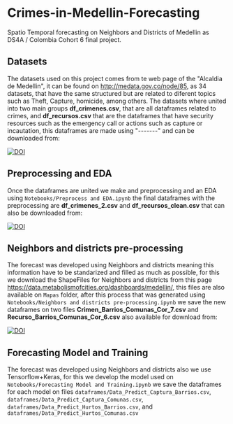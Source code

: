 # Crimes-in-Medellin-Forecasting
Spatio Temporal forecasting on Neighbors and Districts of Medellin as DS4A / Colombia Cohort 6 final project.

## Datasets
The datasets used on this project comes from te web page of the "Alcaldia de Medellin", it can be found on http://medata.gov.co/node/85, as 34 datasets, that have the same structured but are related to diferent topics such as Theft, Capture, homicide, among others. The datasets where united into two main groups **df_crimenes.csv**, that are all dataframes related to crimes, and **df_recursos.csv** that are the dataframes that have security resources such as the emergency call or actions such as capture or incautation, this dataframes are made using "-------" and can be downloaded from:

[![DOI](https://zenodo.org/badge/DOI/10.5281/zenodo.6783942.svg)](https://doi.org/10.5281/zenodo.6783942)

## Preprocessing and EDA
Once the dataframes are united we make and preprocessing and an EDA using `Notebooks/Preprocess and EDA.ipynb` the final dataframes with the preprocessing are **df_crimenes_2.csv** and **df_recursos_clean.csv** that can also be downloaded from:

[![DOI](https://zenodo.org/badge/DOI/10.5281/zenodo.6783942.svg)](https://doi.org/10.5281/zenodo.6783942)

## Neighbors and districts pre-processing
The forecast was developed using Neighbors and districts meaning this information have to be standarized and filled as much as possible, for this we download the ShapeFiles for Neighbors and districts from this page https://data.metabolismofcities.org/dashboards/medellin/, this files are also available on `Mapas` folder, after this process that was generated using `Notebooks/Neighbors and districts pre-processing.ipynb` we save the new dataframes on two files **Crimen_Barrios_Comunas_Cor_7.csv** and **Recurso_Barrios_Comunas_Cor_6.csv** also available for download from:

[![DOI](https://zenodo.org/badge/DOI/10.5281/zenodo.6783942.svg)](https://doi.org/10.5281/zenodo.6783942)

## Forecasting Model and Training
The forecast was developed using Neighbors and districts also we use Tensorflow+Keras, for this we develop the model used on  `Notebooks/Forecasting Model and Training.ipynb` we save the dataframes for each model on files `dataframes/Data_Predict_Captura_Barrios.csv`, `dataframes/Data_Predict_Captura_Comunas.csv`, `dataframes/Data_Predict_Hurtos_Barrios.csv`, and `dataframes/Data_Predict_Hurtos_Comunas.csv`
